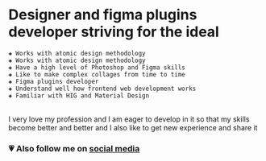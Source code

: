# Designer and figma plugins developer striving for the ideal
```
◈ Works with atomic design methodology
◈ Works with atomic design methodology
◈ Have a high level of Photoshop and Figma skills
◈ Like to make complex collages from time to time
◈ Figma plugins developer
◈ Understand well how frontend web development works
◈ Familiar with HIG and Material Design
```

<br>
I very love my profession and I am eager to develop in it so that my skills become better and better and I also like to get new experience and share it

### 💗 Also follow me on [social media](https://teletype.link/_denis.solovey)
